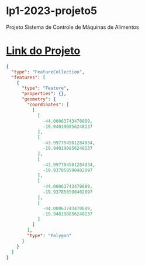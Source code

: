# lp1-2023-projeto5
Projeto Sistema de Controle de Máquinas de Alimentos
# [Link do Projeto](https://docs.google.com/document/d/1HNgsj6d2ofMJocTMxAGiWbGbcBiL7pEV1Su-kRpeT3k/edit#heading=h.gjdgxs)
```geojson
{
  "type": "FeatureCollection",
  "features": [
    {
      "type": "Feature",
      "properties": {},
      "geometry": {
        "coordinates": [
          [
            [
              -44.00063743470889,
              -19.940190856248137
            ],
            [
              -43.997794501284034,
              -19.940190856248137
            ],
            [
              -43.997794501284034,
              -19.937858590402897
            ],
            [
              -44.00063743470889,
              -19.937858590402897
            ],
            [
              -44.00063743470889,
              -19.940190856248137
            ]
          ]
        ],
        "type": "Polygon"
      }
    }
  ]
}
```
